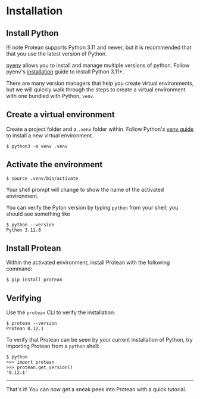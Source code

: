 
# Installation

## Install Python

!!! note
    Protean supports Python 3.11 and newer, but it is recommended that that you
    use the latest version of Python.

[pyenv](https://github.com/pyenv/pyenv) allows you to install and manage
multiple versions of python. Follow pyenv's
[installation](https://github.com/pyenv/pyenv?tab=readme-ov-file#installation)
guide to install Python 3.11+.

There are many version managers that help you create virtual environments,
but we will quickly walk through the steps to create a virtual environment with
one bundled with Python, `venv`.

## Create a virtual environment

Create a project folder and a `.venv` folder within. Follow Python's
[venv guide](https://docs.python.org/3/library/venv.html) to install a new
virtual environment.

```shell
$ python3 -m venv .venv
```

## Activate the environment

```shell
$ source .venv/bin/activate
```

Your shell prompt will change to show the name of the activated environment.

You can verify the Pyton version by typing ``python`` from your shell;
you should see something like
```shell
$ python --version
Python 3.11.8
```

## Install Protean

Within the activated environment, install Protean with the following command:

```shell
$ pip install protean
```

## Verifying

Use the ``protean`` CLI to verify the installation:

```shell
$ protean --version
Protean 0.12.1
```

To verify that Protean can be seen by your current installation of Python,
try importing Protean from a ``python`` shell:

```shell
$ python
>>> import protean
>>> protean.get_version()
'0.12.1'
```

-------------------

That's it! You can now get a sneak peek into Protean with a quick tutorial.
